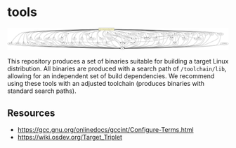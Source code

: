 # tools

![Dependency Diagram](/deps.png)

This repository produces a set of binaries suitable for building a target Linux distribution.
All binaries are produced with a search path of `/toolchain/lib`, allowing for an independent set of build dependencies.
We recommend using these tools with an adjusted toolchain (produces binaries with standard search paths).

## Resources

- https://gcc.gnu.org/onlinedocs/gccint/Configure-Terms.html
- https://wiki.osdev.org/Target_Triplet
